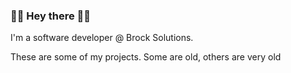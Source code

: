 ### 👋🏽 Hey there 👋🏽

<!--
**vafadehghan/vafadehghan** is a ✨ _special_ ✨ repository because its `README.md` (this file) appears on your GitHub profile.
-->

I'm a software developer @ Brock Solutions.

These are some of my projects. Some are old, others are very old
